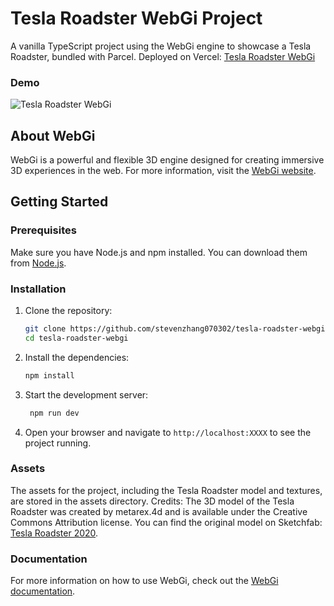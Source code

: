 # Tesla Roadster WebGi Project

A vanilla TypeScript project using the WebGi engine to showcase a Tesla Roadster, bundled with Parcel.
Deployed on Vercel: [Tesla Roadster WebGi](https://tesla-roadster-webgi.vercel.app/)

### Demo
![Tesla Roadster WebGi](https://user-images.githubusercontent.com/68457029/134772013-3b3b3b7b-3b7b-4b7b-8b7b-3b7b3b7b3b7b.gif)


## About WebGi
WebGi is a powerful and flexible 3D engine designed for creating immersive 3D experiences in the web. For more information, visit the [WebGi website](https://webgi.xyz/).

## Getting Started

### Prerequisites
Make sure you have Node.js and npm installed. You can download them from [Node.js](https://nodejs.org/).

### Installation
1. Clone the repository:
   ```bash
   git clone https://github.com/stevenzhang070302/tesla-roadster-webgi.git
   cd tesla-roadster-webgi
2. Install the dependencies:
   ```bash
   npm install
3. Start the development server:
   ```bash
    npm run dev
4. Open your browser and navigate to `http://localhost:XXXX` to see the project running.

### Assets
The assets for the project, including the Tesla Roadster model and textures, are stored in the assets directory. 
Credits: The 3D model of the Tesla Roadster was created by metarex.4d and is available under the Creative Commons Attribution license. You can find the original model on Sketchfab: [Tesla Roadster 2020](https://skfb.ly/6ZzXy).

### Documentation
For more information on how to use WebGi, check out the [WebGi documentation](https://webgi.xyz/docs/).